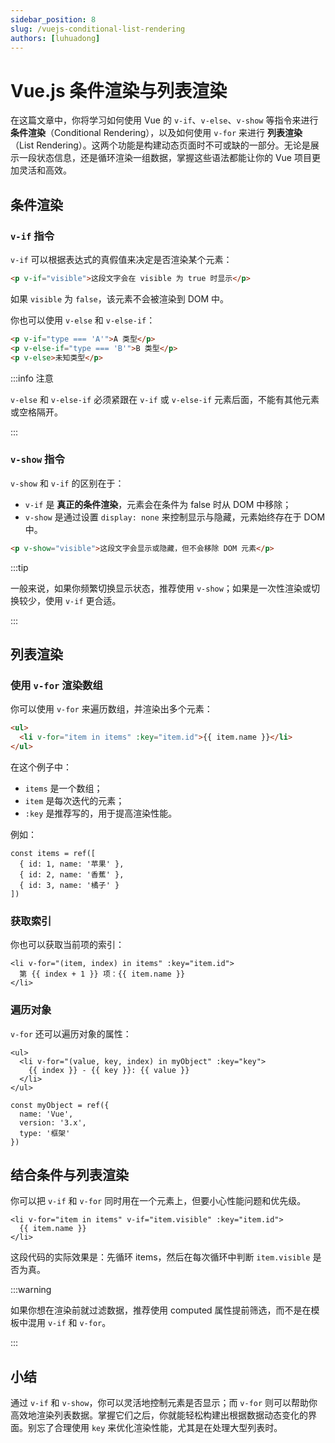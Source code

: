 ```yaml
---
sidebar_position: 8
slug: /vuejs-conditional-list-rendering
authors: [luhuadong]
---
```


# Vue.js 条件渲染与列表渲染

在这篇文章中，你将学习如何使用 Vue 的 `v-if`、`v-else`、`v-show` 等指令来进行 **条件渲染**（Conditional Rendering），以及如何使用 `v-for` 来进行 **列表渲染**（List Rendering）。这两个功能是构建动态页面时不可或缺的一部分。无论是展示一段状态信息，还是循环渲染一组数据，掌握这些语法都能让你的 Vue 项目更加灵活和高效。



## 条件渲染

### `v-if` 指令

`v-if` 可以根据表达式的真假值来决定是否渲染某个元素：

```html showLineNumbers
<p v-if="visible">这段文字会在 visible 为 true 时显示</p>
```

如果 `visible` 为 `false`，该元素不会被渲染到 DOM 中。

你也可以使用 `v-else` 和 `v-else-if`：

```html showLineNumbers
<p v-if="type === 'A'">A 类型</p>
<p v-else-if="type === 'B'">B 类型</p>
<p v-else>未知类型</p>
```

:::info 注意

`v-else` 和 `v-else-if` 必须紧跟在 `v-if` 或 `v-else-if` 元素后面，不能有其他元素或空格隔开。

:::

### `v-show` 指令

`v-show` 和 `v-if` 的区别在于：

- `v-if` 是 **真正的条件渲染**，元素会在条件为 false 时从 DOM 中移除；
- `v-show` 是通过设置 `display: none` 来控制显示与隐藏，元素始终存在于 DOM 中。

```html showLineNumbers
<p v-show="visible">这段文字会显示或隐藏，但不会移除 DOM 元素</p>
```

:::tip

一般来说，如果你频繁切换显示状态，推荐使用 `v-show`；如果是一次性渲染或切换较少，使用 `v-if` 更合适。

:::



## 列表渲染

### 使用 `v-for` 渲染数组

你可以使用 `v-for` 来遍历数组，并渲染出多个元素：

```html showLineNumbers
<ul>
  <li v-for="item in items" :key="item.id">{{ item.name }}</li>
</ul>
```

在这个例子中：

- `items` 是一个数组；
- `item` 是每次迭代的元素；
- `:key` 是推荐写的，用于提高渲染性能。

例如：

```tsx showLineNumbers
const items = ref([
  { id: 1, name: '苹果' },
  { id: 2, name: '香蕉' },
  { id: 3, name: '橘子' }
])
```

### 获取索引

你也可以获取当前项的索引：

```tsx showLineNumbers
<li v-for="(item, index) in items" :key="item.id">
  第 {{ index + 1 }} 项：{{ item.name }}
</li>
```

### 遍历对象

`v-for` 还可以遍历对象的属性：

```tsx showLineNumbers
<ul>
  <li v-for="(value, key, index) in myObject" :key="key">
    {{ index }} - {{ key }}: {{ value }}
  </li>
</ul>
```

```tsx showLineNumbers
const myObject = ref({
  name: 'Vue',
  version: '3.x',
  type: '框架'
})
```



## 结合条件与列表渲染

你可以把 `v-if` 和 `v-for` 同时用在一个元素上，但要小心性能问题和优先级。

```tsx showLineNumbers
<li v-for="item in items" v-if="item.visible" :key="item.id">
  {{ item.name }}
</li>
```

这段代码的实际效果是：先循环 items，然后在每次循环中判断 `item.visible` 是否为真。

:::warning

如果你想在渲染前就过滤数据，推荐使用 computed 属性提前筛选，而不是在模板中混用 `v-if` 和 `v-for`。

:::



## 小结

通过 `v-if` 和 `v-show`，你可以灵活地控制元素是否显示；而 `v-for` 则可以帮助你高效地渲染列表数据。掌握它们之后，你就能轻松构建出根据数据动态变化的界面。别忘了合理使用 `key` 来优化渲染性能，尤其是在处理大型列表时。
